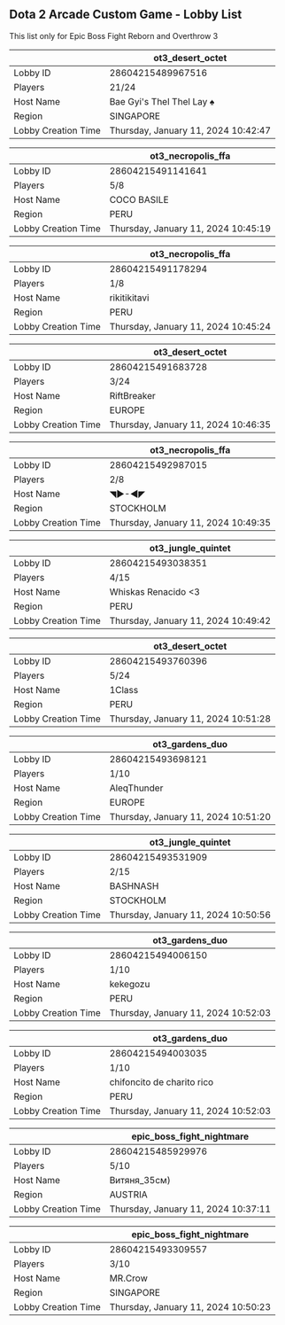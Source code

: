 ## Dota 2 Arcade Custom Game - Lobby List

This list only for Epic Boss Fight Reborn and Overthrow 3

|  | ot3_desert_octet |
| ------ | ------ |
| Lobby ID | 28604215489967516 |
| Players | 21/24 |
| Host Name | Bae Gyi's Thel Thel Lay ♠ |
| Region | SINGAPORE |
| Lobby Creation Time | Thursday, January 11, 2024 10:42:47 |


|  | ot3_necropolis_ffa |
| ------ | ------ |
| Lobby ID | 28604215491141641 |
| Players | 5/8 |
| Host Name | COCO BASILE |
| Region | PERU |
| Lobby Creation Time | Thursday, January 11, 2024 10:45:19 |


|  | ot3_necropolis_ffa |
| ------ | ------ |
| Lobby ID | 28604215491178294 |
| Players | 1/8 |
| Host Name | rikitikitavi |
| Region | PERU |
| Lobby Creation Time | Thursday, January 11, 2024 10:45:24 |


|  | ot3_desert_octet |
| ------ | ------ |
| Lobby ID | 28604215491683728 |
| Players | 3/24 |
| Host Name | RiftBreaker |
| Region | EUROPE |
| Lobby Creation Time | Thursday, January 11, 2024 10:46:35 |


|  | ot3_necropolis_ffa |
| ------ | ------ |
| Lobby ID | 28604215492987015 |
| Players | 2/8 |
| Host Name | ◥►-◄◤ |
| Region | STOCKHOLM |
| Lobby Creation Time | Thursday, January 11, 2024 10:49:35 |


|  | ot3_jungle_quintet |
| ------ | ------ |
| Lobby ID | 28604215493038351 |
| Players | 4/15 |
| Host Name | Whiskas Renacido <3 |
| Region | PERU |
| Lobby Creation Time | Thursday, January 11, 2024 10:49:42 |


|  | ot3_desert_octet |
| ------ | ------ |
| Lobby ID | 28604215493760396 |
| Players | 5/24 |
| Host Name | 1Class |
| Region | PERU |
| Lobby Creation Time | Thursday, January 11, 2024 10:51:28 |


|  | ot3_gardens_duo |
| ------ | ------ |
| Lobby ID | 28604215493698121 |
| Players | 1/10 |
| Host Name | AleqThunder |
| Region | EUROPE |
| Lobby Creation Time | Thursday, January 11, 2024 10:51:20 |


|  | ot3_jungle_quintet |
| ------ | ------ |
| Lobby ID | 28604215493531909 |
| Players | 2/15 |
| Host Name | BASHNASH |
| Region | STOCKHOLM |
| Lobby Creation Time | Thursday, January 11, 2024 10:50:56 |


|  | ot3_gardens_duo |
| ------ | ------ |
| Lobby ID | 28604215494006150 |
| Players | 1/10 |
| Host Name | kekegozu |
| Region | PERU |
| Lobby Creation Time | Thursday, January 11, 2024 10:52:03 |


|  | ot3_gardens_duo |
| ------ | ------ |
| Lobby ID | 28604215494003035 |
| Players | 1/10 |
| Host Name | chifoncito de charito rico |
| Region | PERU |
| Lobby Creation Time | Thursday, January 11, 2024 10:52:03 |


|  | epic_boss_fight_nightmare |
| ------ | ------ |
| Lobby ID | 28604215485929976 |
| Players | 5/10 |
| Host Name | Витяня_35см) |
| Region | AUSTRIA |
| Lobby Creation Time | Thursday, January 11, 2024 10:37:11 |


|  | epic_boss_fight_nightmare |
| ------ | ------ |
| Lobby ID | 28604215493309557 |
| Players | 3/10 |
| Host Name | MR.Crow |
| Region | SINGAPORE |
| Lobby Creation Time | Thursday, January 11, 2024 10:50:23 |


